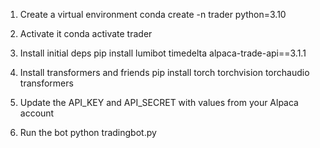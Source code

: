 1. Create a virtual environment conda create -n trader python=3.10

2. Activate it conda activate trader

3. Install initial deps pip install lumibot timedelta alpaca-trade-api==3.1.1
   
4. Install transformers and friends pip install torch torchvision torchaudio transformers
   
5. Update the API_KEY and API_SECRET with values from your Alpaca account
    
6. Run the bot python tradingbot.py

